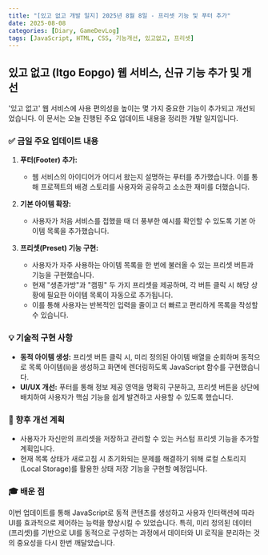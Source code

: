 ```yaml
---
title: "[있고 없고 개발 일지] 2025년 8월 8일 - 프리셋 기능 및 푸터 추가"
date: 2025-08-08
categories: [Diary, GameDevLog]
tags: [JavaScript, HTML, CSS, 기능개선, 있고없고, 프리셋]
---
```


## 있고 없고 (Itgo Eopgo) 웹 서비스, 신규 기능 추가 및 개선

'있고 없고' 웹 서비스에 사용 편의성을 높이는 몇 가지 중요한 기능이 추가되고 개선되었습니다. 이 문서는 오늘 진행된 주요 업데이트 내용을 정리한 개발 일지입니다.

### ✅ 금일 주요 업데이트 내용

1.  **푸터(Footer) 추가:**
    *   웹 서비스의 아이디어가 어디서 왔는지 설명하는 푸터를 추가했습니다. 이를 통해 프로젝트의 배경 스토리를 사용자와 공유하고 소소한 재미를 더했습니다.

2.  **기본 아이템 확장:**
    *   사용자가 처음 서비스를 접했을 때 더 풍부한 예시를 확인할 수 있도록 기본 아이템 목록을 추가했습니다.

3.  **프리셋(Preset) 기능 구현:**
    *   사용자가 자주 사용하는 아이템 목록을 한 번에 불러올 수 있는 프리셋 버튼과 기능을 구현했습니다.
    *   현재 "생존가방"과 "캠핑" 두 가지 프리셋을 제공하며, 각 버튼 클릭 시 해당 상황에 필요한 아이템 목록이 자동으로 추가됩니다.
    *   이를 통해 사용자는 반복적인 입력을 줄이고 더 빠르고 편리하게 목록을 작성할 수 있습니다.

### 💡 기술적 구현 사항

*   **동적 아이템 생성:** 프리셋 버튼 클릭 시, 미리 정의된 아이템 배열을 순회하며 동적으로 목록 아이템(li)을 생성하고 화면에 렌더링하도록 JavaScript 함수를 구현했습니다.
*   **UI/UX 개선:** 푸터를 통해 정보 제공 영역을 명확히 구분하고, 프리셋 버튼을 상단에 배치하여 사용자가 핵심 기능을 쉽게 발견하고 사용할 수 있도록 했습니다.

### 🚀 향후 개선 계획

*   사용자가 자신만의 프리셋을 저장하고 관리할 수 있는 커스텀 프리셋 기능을 추가할 계획입니다.
*   현재 목록 상태가 새로고침 시 초기화되는 문제를 해결하기 위해 로컬 스토리지(Local Storage)를 활용한 상태 저장 기능을 구현할 예정입니다.

### 🎓 배운 점

이번 업데이트를 통해 JavaScript로 동적 콘텐츠를 생성하고 사용자 인터랙션에 따라 UI를 효과적으로 제어하는 능력을 향상시킬 수 있었습니다. 특히, 미리 정의된 데이터(프리셋)를 기반으로 UI를 동적으로 구성하는 과정에서 데이터와 UI 로직을 분리하는 것의 중요성을 다시 한번 깨달았습니다.
